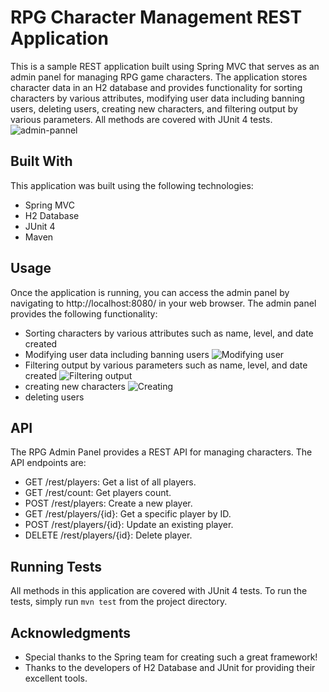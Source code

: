 # RPG Character Management REST Application

This is a sample REST application built using Spring MVC that serves as an admin panel for managing RPG game characters. The application stores character data in an H2 database and provides functionality for sorting characters by various attributes, modifying user data including banning users, deleting users, creating new characters, and filtering output by various parameters. All methods are covered with JUnit 4 tests.
![admin-pannel](https://ic.wampi.ru/2023/03/21/SNIMOK1.png)

## Built With
This application was built using the following technologies:
-	Spring MVC
-	H2 Database
-	JUnit 4
- Maven

## Usage
Once the application is running, you can access the admin panel by navigating to http://localhost:8080/ in your web browser.
The admin panel provides the following functionality:
-	Sorting characters by various attributes such as name, level, and date created
-	Modifying user data including banning users 
![Modifying user](https://im.wampi.ru/2023/03/21/SNIMOK-3.png)
-	Filtering output by various parameters such as name, level, and date created
![Filtering output](https://ic.wampi.ru/2023/03/21/filter.png)
- creating new characters
![Creating](https://ie.wampi.ru/2023/03/21/create.png)
- deleting users

## API
The RPG Admin Panel provides a REST API for managing characters. The API endpoints are:
-	GET /rest/players: Get a list of all players.
-	GET /rest/count: Get players count.
-	POST /rest/players: Create a new player.
-	GET /rest/players/{id}: Get a specific player by ID.
-	POST /rest/players/{id}: Update an existing player.
-	DELETE /rest/players/{id}: Delete player.



## Running Tests
All methods in this application are covered with JUnit 4 tests. To run the tests, simply run ````mvn test```` from the project directory.

## Acknowledgments
-	Special thanks to the Spring team for creating such a great framework!
-	Thanks to the developers of H2 Database and JUnit for providing their excellent tools.
